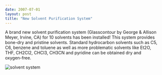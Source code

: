 ```yaml
---
date: 2007-07-01
layout: post
title: "New Solvent Purification System"
---
```


A brand new solvent purification system (Glasscontour by George & Allison Meyer, Irvine, CA) for 10 solvents has been installed! 
This system provides bone-dry and pristine solvents. 
Standard hydrocarbon solvents such as C5, C6, benzene and toluene as well as more problematic solvents like Et2O, THF, CH2Cl2, CHCl3, CH3CN and pyridine can be obtained dry and oxygen-free.

![solvent system](img/lab-solvent_system.jpg)